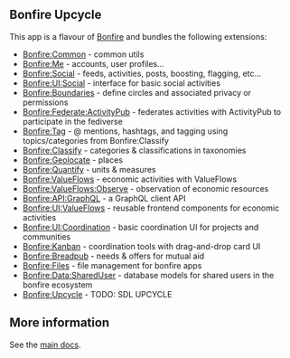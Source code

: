 ## Bonfire Upcycle

This app is a flavour of [Bonfire](https://bonfirenetworks.org/) and bundles the following extensions:

- [Bonfire:Common](https://github.com/bonfire-networks/bonfire_common) - common utils
- [Bonfire:Me](https://github.com/bonfire-networks/bonfire_me) - accounts, user profiles...
- [Bonfire:Social](https://github.com/bonfire-networks/bonfire_social) - feeds, activities, posts, boosting, flagging, etc...
- [Bonfire:UI:Social](https://github.com/bonfire-ecosystem/bonfire_ui_social) - interface for basic social activities 
- [Bonfire:Boundaries](https://github.com/bonfire-networks/bonfire_boundaries) - define circles and associated privacy or permissions
- [Bonfire:Federate:ActivityPub](https://github.com/bonfire-networks/bonfire_federate_activitypub) - federates activities with ActivityPub to participate in the fediverse
- [Bonfire:Tag](https://github.com/bonfire-ecosystem/bonfire_tag) - @ mentions, hashtags, and tagging using topics/categories from Bonfire:Classify
- [Bonfire:Classify](https://github.com/bonfire-ecosystem/bonfire_classify) - categories & classifications in taxonomies
- [Bonfire:Geolocate](https://github.com/bonfire-ecosystem/bonfire_geolocate) - places
- [Bonfire:Quantify](https://github.com/bonfire-ecosystem/bonfire_quantify) - units & measures
- [Bonfire:ValueFlows](https://github.com/bonfire-ecosystem/bonfire_valueflows) - economic activities with ValueFlows
- [Bonfire:ValueFlows:Observe](https://github.com/bonfire-ecosystem/bonfire_valueflows_observe) - observation of economic resources
- [Bonfire:API:GraphQL](https://github.com/bonfire-ecosystem/bonfire_api_graphql) - a GraphQL client API
- [Bonfire:UI:ValueFlows](https://github.com/bonfire-networks/bonfire_ui_valueflows) - reusable frontend components for economic activities 
- [Bonfire:UI:Coordination](https://github.com/bonfire-networks/bonfire_ui_valueflows) - basic coordination UI for projects and communities
- [Bonfire:Kanban](https://github.com/bonfire-networks/bonfire_breadpub) - coordination tools with drag-and-drop card UI
- [Bonfire:Breadpub](https://github.com/bonfire-networks/bonfire_breadpub) - needs & offers for mutual aid
- [Bonfire:Files](https://github.com/bonfire-networks/bonfire_files) - file management for bonfire apps
- [Bonfire:Data:SharedUser](https://github.com/bonfire-networks/bonfire_data_shared_user) - database models for shared users in the bonfire ecosystem
- [Bonfire:Upcycle](https://gitlab.com/msoe.edu/sdl/y22sdl/sdl-upcycle/upcycle_ext) - TODO: SDL UPCYCLE

## More information

See the [main docs](../../README.md).
